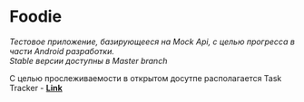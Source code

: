 # Foodie
*Тестовое приложение, базирующееся на Mock Api, с целью прогресса в части Android разработки.   
Stable версии доступны в Master branch*

С целью прослеживаемости в открытом досутпе располагается  Task Tracker - [**Link**](https://trello.com/b/9JLuSysS/foodie)

